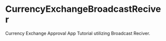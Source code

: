 # CurrencyExchangeBroadcastReciver
Currency Exchange Approval App Tutorial utilizing Broadcast Reciver. 
